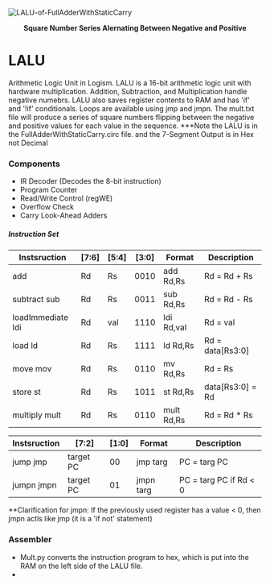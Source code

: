 ![LALU-of-FullAdderWithStaticCarry](https://user-images.githubusercontent.com/41707552/189496216-2e7a850e-0524-4512-8d1f-3782aec70535.gif)
<figcaption align = "center"><b>Square Number Series Alernating Between Negative and Positive</b></figcaption>

# LALU
Arithmetic Logic Unit in Logism. LALU is a 16-bit arithmetic logic unit with hardware multiplication. Addition, Subtraction, and Multiplication handle negative numebrs. LALU also saves register contents to RAM and has 'if' and '!if' conditionals. Loops are available using jmp and jmpn. The mult.txt file will produce a series of square numbers flipping between the negative and positive values for each value in the sequence.  ***Note the LALU is in the FullAdderWithStaticCarry.circ file. and the 7-Segment Output is in Hex not Decimal
### Components
- IR Decoder  (Decodes the 8-bit instruction)
- Program Counter
- Read/Write Control (regWE)
- Overflow Check
- Carry Look-Ahead Adders

##### Instruction Set
| Instsruction       | [7:6] | [5:4] | [3:0] | Format     | Description         |
|--------------------|-------|-------|-------|------------|---------------------|
| add                |   Rd  |   Rs  |  0010 | add Rd,Rs  | Rd = Rd + Rs        |
| subtract  sub      |   Rd  |   Rs  |  0011 | sub Rd,Rs  | Rd = Rd - Rs        |
| loadImmediate  ldi |   Rd  |  val  |  1110 | ldi Rd,val | Rd = val            |
| load  ld           |   Rd  |   Rs  |  1111 | ld  Rd,Rs  | Rd = data[Rs3:0]    |
| move mov           |   Rd  |   Rs  |  0110 | mv  Rd,Rs  | Rd = Rs             |
| store  st          |   Rd  |   Rs  |  1011 | st  Rd,Rs  | data[Rs3:0] = Rd    |
| multiply mult      |   Rd  |   Rs  |  0110 | mult Rd,Rs | Rd = Rd * Rs        |

| Instsruction | [7:2]     | [1:0] | Format    | Description            |
|--------------|-----------|-------|-----------|------------------------|
| jump  jmp    | target PC |   00  | jmp targ  | PC = targ PC           |
| jumpn jmpn   | target PC |   01  | jmpn targ | PC = targ PC if Rd < 0 |


**Clarification for jmpn: If the previously used register has a value < 0, then jmpn actls like jmp (it is a 'if not' statement)
### Assembler
- Mult.py converts the instruction program to hex, which is put into the RAM on the left side of the LALU file. 
- 
